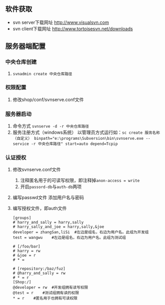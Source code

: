 ## 软件获取

- svn server下载网址
  http://www.visualsvn.com
- svn client下载网址
  http://www.tortoisesvn.net/downloads

## 服务器端配置

### 中央仓库创建

1. `svnadmin create 中央仓库路径`

### 权限配置

1. 修改shop/conf/svnserve.conf文件

### 服务器启动

1. 命令方式
   `svnserve -d -r 中央仓库路径`
2. 服务注册方式（windows系统）
   以管理员方式运行如：`sc create 服务名称（自定义） binpath="e:\programs\Subversion\bin\svnserve.exe --service -r 中央仓库路径" start=auto depend=Tcpip`





### 认证授权

1. 修改svnserve.conf文件

   1. 注释匿名用于的可读写权限，即注释掉`anon-access = write`
   2. 开启`passord-db`与`auth-db`两项

2. 编写passwd文件
   添加用户名与密码

3. 编写授权文件，即auth文件

   ```
   [groups]
   # harry_and_sally = harry,sally
   # harry_sally_and_joe = harry,sally,&joe
   developer = zhangSan,liSi  #左边是组名，右边为用户名。此组为开发组
   test = wangwu	#左边是组名，右边为用户名。此组为测试组
   
   # [/foo/bar]
   # harry = rw
   # &joe = r
   # * =
   
   # [repository:/baz/fuz]
   # @harry_and_sally = rw
   # * = r
   [Shop:/]
   @developer = rw  #开发组拥有读写权限
   @test = r	#测试组拥有读的权限
   * = r	#匿名用于也拥有可读权限
   ```


